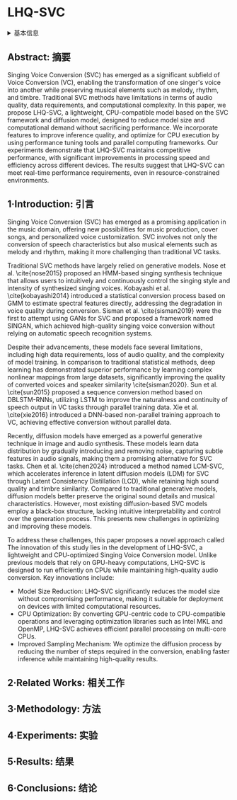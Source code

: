 # LHQ-SVC

<details>
<summary>基本信息</summary>

- 标题: "LHQ-SVC: Lightweight and High Quality Singing Voice Conversion Modeling"
- 作者:
  - 01 Yubo Huang,
  - 02 Xin Lai,
  - 03 Muyang Ye,
  - 04 Anran Zhu,
  - 05 Zixi Wang,
  - 06 Jingzehua Xu,
  - 07 Shuai Zhang,
  - 08 Zhiyuan Zhou,
  - 09 Weijie Niu
- 链接:
  - [ArXiv](https://arxiv.org/abs/2409.08583)
  - [Publication]() Submitted to ICASSP 2025
  - [Github]
  - [Demo]
- 文件:
  - [ArXiv](_PDF/2409.08583v1__LHQ-SVC__Lightweight_and_High_Quality_Singing_Voice_Conversion_Modeling.pdf)
  - [Publication] #TODO

</details>

## Abstract: 摘要

Singing Voice Conversion (SVC) has emerged as a significant subfield of Voice Conversion (VC), enabling the transformation of one singer's voice into another while preserving musical elements such as melody, rhythm, and timbre.
Traditional SVC methods have limitations in terms of audio quality, data requirements, and computational complexity.
In this paper, we propose LHQ-SVC, a lightweight, CPU-compatible model based on the SVC framework and diffusion model, designed to reduce model size and computational demand without sacrificing performance.
We incorporate features to improve inference quality, and optimize for CPU execution by using performance tuning tools and parallel computing frameworks.
Our experiments demonstrate that LHQ-SVC maintains competitive performance, with significant improvements in processing speed and efficiency across different devices.
The results suggest that LHQ-SVC can meet real-time performance requirements, even in resource-constrained environments.

## 1·Introduction: 引言

Singing Voice Conversion (SVC) has emerged as a promising application in the music domain, offering new possibilities for music production, cover songs, and personalized voice customization. SVC involves not only the conversion of speech characteristics but also musical elements such as melody and rhythm, making it more challenging than traditional VC tasks.

Traditional SVC methods have largely relied on generative models. Nose et al. \cite{nose2015} proposed an HMM-based singing synthesis technique that allows users to intuitively and continuously control the singing style and intensity of synthesized singing voices. Kobayashi et al. \cite{kobayashi2014} introduced a statistical conversion process based on GMM to estimate spectral features directly, addressing the degradation in voice quality during conversion. Sisman et al. \cite{sisman2019} were the first to attempt using GANs for SVC and proposed a framework named SINGAN, which achieved high-quality singing voice conversion without relying on automatic speech recognition systems.

Despite their advancements, these models face several limitations, including high data requirements, loss of audio quality, and the complexity of model training. In comparison to traditional statistical methods, deep learning has demonstrated superior performance by learning complex nonlinear mappings from large datasets, significantly improving the quality of converted voices and speaker similarity \cite{sisman2020}. Sun et al. \cite{sun2015} proposed a sequence conversion method based on DBLSTM-RNNs, utilizing LSTM to improve the naturalness and continuity of speech output in VC tasks through parallel training data. Xie et al. \cite{xie2016} introduced a DNN-based non-parallel training approach to VC, achieving effective conversion without parallel data.

Recently, diffusion models have emerged as a powerful generative technique in image and audio synthesis. These models learn data distribution by gradually introducing and removing noise, capturing subtle features in audio signals, making them a promising alternative for SVC tasks. Chen et al. \cite{chen2024} introduced a method named LCM-SVC, which accelerates inference in latent diffusion models (LDM) for SVC through Latent Consistency Distillation (LCD), while retaining high sound quality and timbre similarity. Compared to traditional generative models, diffusion models better preserve the original sound details and musical characteristics. However, most existing diffusion-based SVC models employ a black-box structure, lacking intuitive interpretability and control over the generation process. This presents new challenges in optimizing and improving these models.

To address these challenges, this paper proposes a novel approach called The innovation of this study lies in the development of LHQ-SVC, a lightweight and CPU-optimized Singing Voice Conversion model. Unlike previous models that rely on GPU-heavy computations, LHQ-SVC is designed to run efficiently on CPUs while maintaining high-quality audio conversion. Key innovations include:

- Model Size Reduction: LHQ-SVC significantly reduces the model size without compromising performance, making it suitable for deployment on devices with limited computational resources.
- CPU Optimization: By converting GPU-centric code to CPU-compatible operations and leveraging optimization libraries such as Intel MKL and OpenMP, LHQ-SVC achieves efficient parallel processing on multi-core CPUs.
- Improved Sampling Mechanism: We optimize the diffusion process by reducing the number of steps required in the conversion, enabling faster inference while maintaining high-quality results.

## 2·Related Works: 相关工作

## 3·Methodology: 方法

## 4·Experiments: 实验

## 5·Results: 结果

## 6·Conclusions: 结论